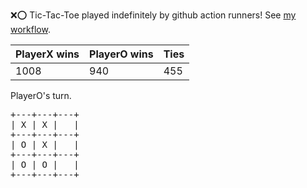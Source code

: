 :x::o: Tic-Tac-Toe played indefinitely by github action runners! See [my workflow](.github/workflows/play.yaml).

|PlayerX wins|PlayerO wins|Ties|
|-|-|-|
|1008|940|455|

PlayerO's turn.

<pre>
+---+---+---+
| X | X |   |
+---+---+---+
| O | X |   |
+---+---+---+
| O | O |   |
+---+---+---+
</pre>